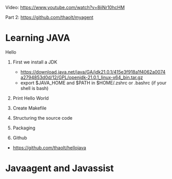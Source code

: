 Video: https://www.youtube.com/watch?v=8iiNr10hcHM

Part 2: https://github.com/thaolt/myagent

# Learning JAVA

Hello

1. First we install a JDK
    - https://download.java.net/java/GA/jdk21.0.1/415e3f918a1f4062a0074a2794853d0d/12/GPL/openjdk-21.0.1_linux-x64_bin.tar.gz
    - export $JAVA_HOME and $PATH in $HOME/.zshrc or .bashrc (if your shell is bash)

2. Print Hello World

3. Create Makefile

4. Structuring the source code

5. Packaging

6. Github

- https://github.com/thaolt/hellojava

# Javaagent and Javassist
